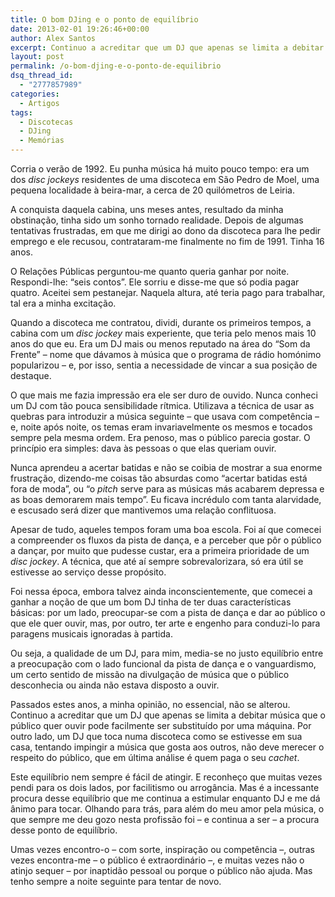 ```yaml
---
title: O bom DJing e o ponto de equilíbrio
date: 2013-02-01 19:26:46+00:00
author: Alex Santos
excerpt: Continuo a acreditar que um DJ que apenas se limita a debitar música que o público quer ouvir pode facilmente ser substituído por uma máquina
layout: post
permalink: /o-bom-djing-e-o-ponto-de-equilibrio
dsq_thread_id:
  - "2777857989"
categories:
  - Artigos
tags:
  - Discotecas
  - DJing
  - Memórias
---
```

Corria o verão de 1992. Eu punha música há muito pouco tempo: era um dos _disc jockeys_ residentes de uma discoteca em São Pedro de Moel, uma pequena localidade à beira-mar, a cerca de 20 quilómetros de Leiria.

A conquista daquela cabina, uns meses antes, resultado da minha obstinação, tinha sido um sonho tornado realidade. Depois de algumas tentativas frustradas, em que me dirigi ao dono da discoteca para lhe pedir emprego e ele recusou, contrataram-me finalmente no fim de 1991. Tinha 16 anos.

O Relações Públicas perguntou-me quanto queria ganhar por noite. Respondi-lhe: “seis contos”. Ele sorriu e disse-me que só podia pagar quatro. Aceitei sem pestanejar. Naquela altura, até teria pago para trabalhar, tal era a minha excitação.

Quando a discoteca me contratou, dividi, durante os primeiros tempos, a cabina com um _disc jockey_ mais experiente, que teria pelo menos mais 10 anos do que eu. Era um DJ mais ou menos reputado na área do “Som da Frente” – nome que dávamos à música que o programa de rádio homónimo popularizou – e, por isso, sentia a necessidade de vincar a sua posição de destaque.

O que mais me fazia impressão era ele ser duro de ouvido. Nunca conheci um DJ com tão pouca sensibilidade rítmica. Utilizava a técnica de usar as quebras para introduzir a música seguinte – que usava com competência – e, noite após noite, os temas eram invariavelmente os mesmos e tocados sempre pela mesma ordem. Era penoso, mas o público parecia gostar. O princípio era simples: dava às pessoas o que elas queriam ouvir.

Nunca aprendeu a acertar batidas e não se coibia de mostrar a sua enorme frustração, dizendo-me coisas tão absurdas como “acertar batidas está fora de moda”, ou “o _pitch_ serve para as músicas más acabarem depressa e as boas demorarem mais tempo”. Eu ficava incrédulo com tanta alarvidade, e escusado será dizer que mantivemos uma relação conflituosa.

Apesar de tudo, aqueles tempos foram uma boa escola. Foi aí que comecei a compreender os fluxos da pista de dança, e a perceber que pôr o público a dançar, por muito que pudesse custar, era a primeira prioridade de um _disc jockey_. A técnica, que até aí sempre sobrevalorizara, só era útil se estivesse ao serviço desse propósito.

Foi nessa época, embora talvez ainda inconscientemente, que comecei a ganhar a noção de que um bom DJ tinha de ter duas características básicas: por um lado, preocupar-se com a pista de dança e dar ao público o que ele quer ouvir, mas, por outro, ter arte e engenho para conduzi-lo para paragens musicais ignoradas à partida.

Ou seja, a qualidade de um DJ, para mim, media-se no justo equilíbrio entre a preocupação com o lado funcional da pista de dança e o vanguardismo, um certo sentido de missão na divulgação de música que o público desconhecia ou ainda não estava disposto a ouvir.

Passados estes anos, a minha opinião, no essencial, não se alterou. Continuo a acreditar que um DJ que apenas se limita a debitar música que o público quer ouvir pode facilmente ser substituído por uma máquina. Por outro lado, um DJ que toca numa discoteca como se estivesse em sua casa, tentando impingir a música que gosta aos outros, não deve merecer o respeito do público, que em última análise é quem paga o seu _cachet_.

Este equilíbrio nem sempre é fácil de atingir. E reconheço que muitas vezes pendi para os dois lados, por facilitismo ou arrogância. Mas é a incessante procura desse equilíbrio que me continua a estimular enquanto DJ e me dá ânimo para tocar. Olhando para trás, para além do meu amor pela música, o que sempre me deu gozo nesta profissão foi – e continua a ser – a procura desse ponto de equilíbrio.

Umas vezes encontro-o – com sorte, inspiração ou competência –, outras vezes encontra-me – o público é extraordinário –, e muitas vezes não o atinjo sequer – por inaptidão pessoal ou porque o público não ajuda. Mas tenho sempre a noite seguinte para tentar de novo.